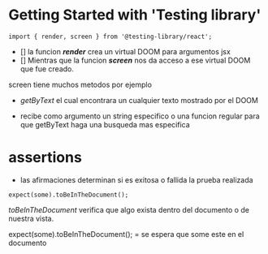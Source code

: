 # Getting Started with 'Testing library'

```
import { render, screen } from '@testing-library/react';
```

- [] la funcion **_render_** crea un virtual DOOM para argumentos jsx
- [] Mientras que la funcion **_screen_** nos da acceso a ese virtual DOOM que fue creado.

screen tiene muchos metodos por ejemplo
- _getByText_ el cual encontrara un cualquier texto mostrado por el DOOM

- recibe como argumento un string especifico o una funcion regular para que getByText haga una busqueda mas especifica

# assertions
- las afirmaciones determinan si es exitosa o fallida la prueba realizada 

```
expect(some).toBeInTheDocument();
```

_toBeInTheDocument_ verifica que algo exista dentro del documento o de nuestra vista.

expect(some).toBeInTheDocument(); = se espera que some este en el documento